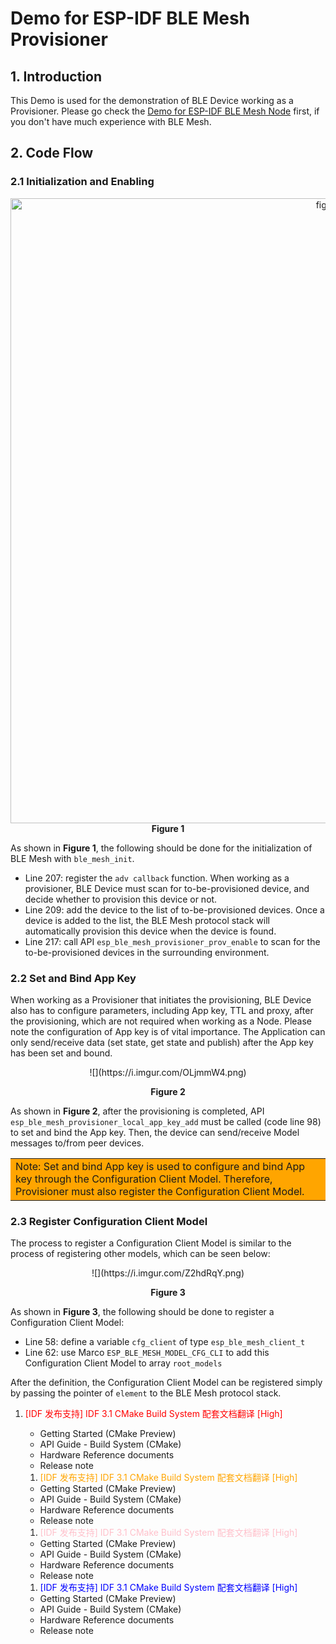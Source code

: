 
# Demo for ESP-IDF BLE Mesh Provisioner

## 1. Introduction

This Demo is used for the demonstration of BLE Device working as a Provisioner. Please go check the [Demo for ESP-IDF BLE Mesh Node](../ble_mesh_node/README.md) first, if you don't have much experience with BLE Mesh.

## 2. Code Flow

### 2.1 Initialization and Enabling

<div align="center"><img src="https://i.imgur.com/l3xoiba.png" width = "1000" alt="figure" align=center /></div>  

<div align="center"> <b>Figure 1</b> </div>  


As shown in **Figure 1**, the following should be done for the initialization of BLE Mesh with `ble_mesh_init`.

- Line 207: register the `adv callback` function. When working as a provisioner, BLE Device must scan for to-be-provisioned device, and decide whether to provision this device or not.
- Line 209: add the device to the list of to-be-provisioned devices. Once a device is added to the list, the BLE Mesh protocol stack will automatically provision this device when the device is found.
- Line 217: call API `esp_ble_mesh_provisioner_prov_enable` to scan for the to-be-provisioned devices in the surrounding environment.

### 2.2 Set and Bind App Key

When working as a Provisioner that initiates the provisioning, BLE Device also has to configure parameters, including App key, TTL and proxy, after the provisioning, which are not required when working as a Node. Please note the configuration of App key is of vital importance. The Application can only send/receive data (set state, get state and publish) after the App key has been set and bound.

<center>
![](https://i.imgur.com/OLjmmW4.png)

**Figure 2**

</center>

As shown in **Figure 2**, after the provisioning is completed, API `esp_ble_mesh_provisioner_local_app_key_add` must be called (code line 98) to set and bind the App key. Then, the device can send/receive Model messages to/from peer devices.

<table><tr><td bgcolor=orange> Note: Set and bind App key is used to configure and bind App key through the Configuration Client Model. Therefore, Provisioner must also register the Configuration Client Model. </td></tr></table>

### 2.3 Register Configuration Client Model

The process to register a Configuration Client Model is similar to the process of registering other models, which can be seen below:

<center>
![](https://i.imgur.com/Z2hdRqY.png)

**Figure 3**

</center>

As shown in **Figure 3**, the following should be done to register a Configuration Client Model:

- Line 58: define a variable `cfg_client` of type `esp_ble_mesh_client_t`
- Line 62: use Marco `ESP_BLE_MESH_MODEL_CFG_CLI` to add this Configuration Client Model to array `root_models`

After the definition, the Configuration Client Model can be registered simply by passing the pointer of `element` to the BLE Mesh protocol stack.


1. <font color=red> [IDF 发布支持] IDF 3.1 CMake Build System 配套文档翻译 [High] </font>
	- Getting Started (CMake Preview)
	- API Guide - Build System (CMake)
	- Hardware Reference documents
	- Release note

	
	1. <font color=orange> [IDF 发布支持] IDF 3.1 CMake Build System 配套文档翻译 [High] </font>
	- Getting Started (CMake Preview)
	- API Guide - Build System (CMake)
	- Hardware Reference documents
	- Release note
	
	1. <font color=pink> [IDF 发布支持] IDF 3.1 CMake Build System 配套文档翻译 [High] </font>
	- Getting Started (CMake Preview)
	- API Guide - Build System (CMake)
	- Hardware Reference documents
	- Release note
	
	1. <font color=blue> [IDF 发布支持] IDF 3.1 CMake Build System 配套文档翻译 [High] </font>
	- Getting Started (CMake Preview)
	- API Guide - Build System (CMake)
	- Hardware Reference documents
	- Release note